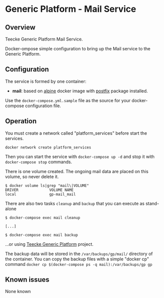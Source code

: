 # Generic Platform - Mail Service

## Overview

Teecke Generic Platform Mail Service.

Docker-ompose simple configuration to bring up the Mail service to the Generic Platform.

## Configuration

The service is formed by one container:

- **mail**: based on [alpine](https://hub.docker.com/_/alpine) docker image with [postfix](https://www.postfix.org) package installed.

Use the `docker-compose.yml.sample` file as the source for your docker-compose configuration file.

## Operation

You must create a network called "platform_services" before start the services.

```console
docker network create platform_services
```

Then you can start the service with `docker-compose up -d` and stop it with `docker-compose stop` commands.

There is one volume created. The ongoing mail data are placed on this volume, so never delete it.

```console
$ docker volume ls|grep "mail\|VOLUME"
DRIVER              VOLUME NAME
local               gp-mail_mail
```

There are also two tasks `cleanup` and `backup` that you can execute as stand-alone

```console
$ docker-compose exec mail cleanup

[...]

$ docker-compose exec mail backup
```

...or using [Teecke Generic Platform](https://github.com/teecke/generic-platform) project.

The backup data will be stored in the `/var/backups/gp/mail/` directory of the container. You can copy the backup files with a simple "docker cp" command `docker cp $(docker-compose ps -q mail):/var/backups/gp gp`

## Known issues

None known
